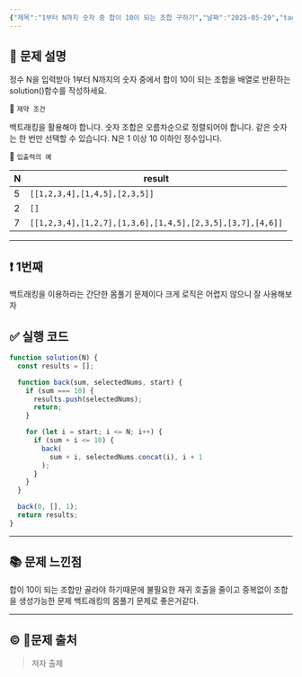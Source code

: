 ```yaml
---
{"제목":"1부터 N까지 숫자 중 합이 10이 되는 조합 구하기","날짜":"2025-05-29","tags":["Algo"],"문제 번호":"47","출처":"저자 출제","dg-publish":true,"permalink":"/공부/Algo/백트래킹/1부터 N까지 숫자 중 합이 10이 되는 조합 구하기/","dgPassFrontmatter":true,"created":"2025-05-29T21:26:21.798+09:00","updated":"2025-05-29T23:33:48.435+09:00"}
---
```


## 📔 문제 설명

정수 N을 입력받아 1부터 N까지의 숫자 중에서 합이 10이 되는 조합을 배열로 반환하는 solution()함수를 작성하세요.

📓 `제약 조건`

백트래킹을 활용해야 합니다.
숫자 조합은 오름차순으로 정렬되어야 합니다.
같은 숫자는 한 번만 선택할 수 있습니다.
N은 1 이상 10 이하인 정수입니다.

📓 `입출력의 예`

| N   | result                                                    |
| --- | --------------------------------------------------------- |
| 5   | `[[1,2,3,4],[1,4,5],[2,3,5]]`                             |
| 2   | `[]`                                                      |
| 7   | `[[1,2,3,4],[1,2,7],[1,3,6],[1,4,5],[2,3,5],[3,7],[4,6]]` |

---
## ❗ 1번째

백트래킹을 이용하라는 간단한 몸풀기 문제이다 크게 로직은 어렵지 않으니 잘 사용해보자
<br>
## ✅ 실행 코드
```js
function solution(N) {
  const results = [];

  function back(sum, selectedNums, start) {
    if (sum === 10) {
      results.push(selectedNums);
      return;
    }

    for (let i = start; i <= N; i++) { 
      if (sum + i <= 10) {
        back(
          sum + i, selectedNums.concat(i), i + 1
        );
      }
    }
  }

  back(0, [], 1);
  return results;
}
```
---
## 📚 문제 느낀점

합이 10이 되는 조합만 골라야 하기때문에 불필요한 재귀 호출을 줄이고 중복없이 조합을 생성가능한 문제 백트래킹의 몸풀기 문제로 좋은거같다. 

---
## © 문제 출처

> 저자 출제
